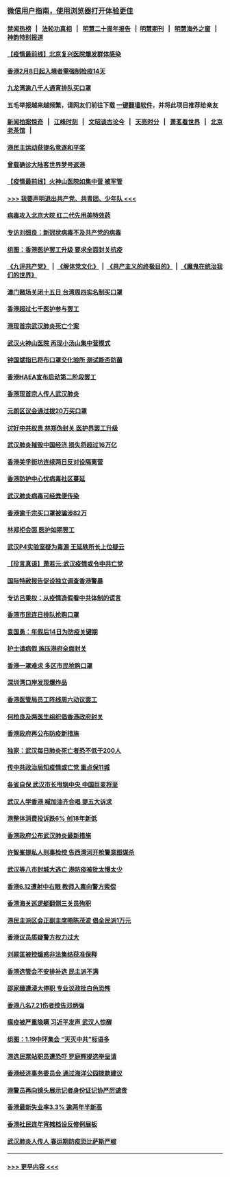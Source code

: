 ### [微信用户指南，使用浏览器打开体验更佳](https://github.com/gfw-breaker/banned-news1/blob/master/indexes/wechat-guide.md?t=0)
#### [禁闻热榜](热点新闻.md?t=0)  &nbsp;&nbsp;|&nbsp;&nbsp; [法轮功真相](https://github.com/gfw-breaker/truth/blob/master/README.md?t=0) &nbsp;&nbsp;|&nbsp;&nbsp; [明慧二十周年报告](https://github.com/gfw-breaker/mh-reports/blob/master/README.md?t=0) &nbsp;&nbsp;|&nbsp;&nbsp;[明慧期刊](https://github.com/gfw-breaker/mh-qikan) &nbsp;&nbsp;|&nbsp;&nbsp; [明慧海外之窗](https://github.com/gfw-breaker/mh-news/blob/master/README.md?t=0) &nbsp;&nbsp;|&nbsp;&nbsp; [神韵特别报道](https://github.com/gfw-breaker/mh-news/blob/master/shenyun.md?t=0)
#### [【疫情最前线】北京复兴医院爆发群体感染](../pages/nsc415/n11847626.md?t=02061302) 
#### [香港2月8日起入境者需强制检疫14天](../pages/nsc415/n11847658.md?t=02061302) 
#### [九龙湾逾八千人通宵排队买口罩](../pages/nsc415/n11847647.md?t=02061302) 
#### 五毛举报越来越频繁，请网友们前往下载 [一键翻墙软件](https://github.com/gfw-breaker/ssr-accounts)，并将此项目推荐给亲友
#### [新闻拍案惊奇](https://github.com/gfw-breaker/banned-news1/blob/master/pages/link4.md) &nbsp;&nbsp;|&nbsp;&nbsp; [江峰时刻](https://github.com/gfw-breaker/banned-news1/blob/master/pages/link4.md) &nbsp;&nbsp;|&nbsp;&nbsp; [文昭谈古论今](https://github.com/gfw-breaker/banned-news1/blob/master/pages/link4.md) &nbsp;&nbsp;|&nbsp;&nbsp; [天亮时分](https://github.com/gfw-breaker/banned-news1/blob/master/pages/link4.md) &nbsp;&nbsp;|&nbsp;&nbsp; [萧茗看世界](https://github.com/gfw-breaker/banned-news1/blob/master/pages/link4.md) &nbsp;&nbsp;|&nbsp;&nbsp; [北京老茶馆](https://github.com/gfw-breaker/banned-news1/blob/master/pages/link4.md) &nbsp;&nbsp;|&nbsp;&nbsp; 
#### [港民主运动获提名竞逐和平奖](../pages/nsc415/n11847633.md?t=02061302) 
#### [曾载确诊大陆客世界梦号返港](../pages/nsc415/n11847608.md?t=02061302) 
#### [【疫情最前线】火神山医院如集中营 被军管](../pages/nsc415/n11847524.md?t=02061302) 
#### [>>> 我要声明退出共产党、共青团、少年队 <<<](https://github.com/begood0513/goodnews/blob/master/quit/letter.md) 
#### [病毒攻入北京大院 红二代先用美特效药](../pages/nsc415/n11847427.md?t=02061302) 
#### [专访刘细良：新冠状病毒不及共产党的病毒](../pages/nsc415/n11847164.md?t=02061302) 
#### [组图：香港医护罢工升级 要求全面封关抗疫](../pages/nsc415/n11844107.md?t=02061302) 
#### [《九评共产党》](https://github.com/begood0513/9ping.md/blob/master/README.md) &nbsp;|&nbsp; [《解体党文化》](../../../../jtdwh.md/blob/master/README.md)  &nbsp;|&nbsp; [《共产主义的终极目的》](../../../../gczydzjmd.md/blob/master/README.md) &nbsp;|&nbsp; [《魔鬼在统治我们的世界》](../../../../mgztzwmdsj.md/blob/master/README.md) 
#### [澳门赌场关闭十五日 台湾周四实名制买口罩](../pages/nsc415/n11845083.md?t=02061302) 
#### [香港超过七千医护参与罢工](../pages/nsc415/n11845051.md?t=02061302) 
#### [港现首宗武汉肺炎死亡个案](../pages/nsc415/n11844998.md?t=02061302) 
#### [武汉火神山医院 再现小汤山集中营模式](../pages/nsc415/n11844763.md?t=02061302) 
#### [钟国斌指已将布口罩交化验所 测试能否防菌](../pages/nsc415/n11842783.md?t=02061302) 
#### [香港HAEA宣布启动第二阶段罢工](../pages/nsc415/n11842723.md?t=02061302) 
#### [香港现首宗人传人武汉肺炎](../pages/nsc415/n11842766.md?t=02061302) 
#### [元朗区议会通过拨20万买口罩](../pages/nsc415/n11842754.md?t=02061302) 
#### [讨好中共权贵 林郑伪封关 医护界罢工升级](../pages/nsc415/n11842359.md?t=02061302) 
#### [武汉肺炎摧毁中国经济 损失将超过16万亿](../pages/nsc415/n11839723.md?t=02061302) 
#### [香港美孚街坊连续两日反对设隔离营](../pages/nsc415/n11839962.md?t=02061302) 
#### [香港防护中心忧病毒社区蔓延](../pages/nsc415/n11839933.md?t=02061302) 
#### [武汉肺炎病毒可经粪便传染](../pages/nsc415/n11839939.md?t=02061302) 
#### [香港逾千宗买口罩被骗涉82万](../pages/nsc415/n11839914.md?t=02061302) 
#### [林郑拒会面 医护如期罢工](../pages/nsc415/n11839892.md?t=02061302) 
#### [武汉P4实验室疑为毒源 王延轶所长上位疑云](../pages/nsc415/n11835543.md?t=02061302) 
#### [【珍言真语】萧若元:武汉疫情或令中共亡党](../pages/nsc415/n11829394.md?t=02061302) 
#### [国际特赦报告促设独立调查香港警暴](../pages/nsc415/n11833845.md?t=02061302) 
#### [专访吕秉权：从疫情造假看中共体制的谎言](../pages/nsc415/n11833813.md?t=02061302) 
#### [香港市民连日排队抢购口罩](../pages/nsc415/n11833794.md?t=02061302) 
#### [袁国勇：年假后14日为防疫关键期](../pages/nsc415/n11831088.md?t=02061302) 
#### [护士请病假 施压港府全面封关](../pages/nsc415/n11831030.md?t=02061302) 
#### [香港一罩难求 多区市民抢购口罩](../pages/nsc415/n11831002.md?t=02061302) 
#### [深圳湾口岸发现爆炸品](../pages/nsc415/n11828802.md?t=02061302) 
#### [香港医管局员工阵线周六动议罢工](../pages/nsc415/n11828762.md?t=02061302) 
#### [何柏良及两医生组织倡香港政府封关](../pages/nsc415/n11828749.md?t=02061302) 
#### [香港政府再公布防疫新措施](../pages/nsc415/n11828716.md?t=02061302) 
#### [独家：武汉每日肺炎死亡者恐不低于200人](../pages/nsc415/n11828240.md?t=02061302) 
#### [传中共政治局知疫情或亡党 重点保11城](../pages/nsc415/n11828145.md?t=02061302) 
#### [各省自保 武汉市长甩锅中央 中国巨变将至](../pages/nsc415/n11828021.md?t=02061302) 
#### [武汉人学香港 喊加油齐合唱 提五大诉求](../pages/nsc415/n11827046.md?t=02061302) 
#### [港整体消费投诉跌6% 创18年新低](../pages/nsc415/n11817280.md?t=02061302) 
#### [香港政府公布武汉肺炎最新措施](../pages/nsc415/n11817152.md?t=02061302) 
#### [许智峯提私人刑事检控 告西湾河开枪警意图谋杀](../pages/nsc415/n11817132.md?t=02061302) 
#### [武汉等八市封城大逃亡 港防疫被批太慢太少](../pages/nsc415/n11817058.md?t=02061302) 
#### [香港6.12遭射中右眼 教师入禀向警方索偿](../pages/nsc415/n11814678.md?t=02061302) 
#### [香港海关巡逻艇翻侧三关员殉职](../pages/nsc415/n11814604.md?t=02061302) 
#### [港民主派区会正副主席晤陈茂波 倡全民派1万元](../pages/nsc415/n11814582.md?t=02061302) 
#### [香港议员质疑警方权力过大](../pages/nsc415/n11814560.md?t=02061302) 
#### [刘颕匡被控煽惑非法集结获准保释](../pages/nsc415/n11811727.md?t=02061302) 
#### [香港选管会不安排补选 民主派不满](../pages/nsc415/n11811691.md?t=02061302) 
#### [邵家臻遭浸大停职 专业议政批白色恐怖](../pages/nsc415/n11811670.md?t=02061302) 
#### [香港八名7.21伤者控告邓炳强](../pages/nsc415/n11811623.md?t=02061302) 
#### [瘟疫被严重隐瞒 习近平发声 武汉人惊醒](../pages/nsc415/n11811186.md?t=02061302) 
#### [组图：1.19中环集会 “天灭中共”标语多](../pages/nsc415/n11809514.md?t=02061302) 
#### [港选民票站职员遭恐吓 罗庭辉提选举呈请](../pages/nsc415/n11808914.md?t=02061302) 
#### [香港经济事务委员会 通过海洋公园拨款建议](../pages/nsc415/n11808906.md?t=02061302) 
#### [港警员再向镜头展示记者身份证记协严厉谴责](../pages/nsc415/n11808888.md?t=02061302) 
#### [香港最新失业率3.3% 逾两年半新高](../pages/nsc415/n11808887.md?t=02061302) 
#### [香港社民连年宵摊档设反修例展板](../pages/nsc415/n11808857.md?t=02061302) 
#### [武汉肺炎人传人 春运期防疫恐比萨斯严峻](../pages/nsc415/n11808739.md?t=02061302) 

----
#### [ >>> 更早内容 <<< ](../indexes/nsc415-earlier.md)
